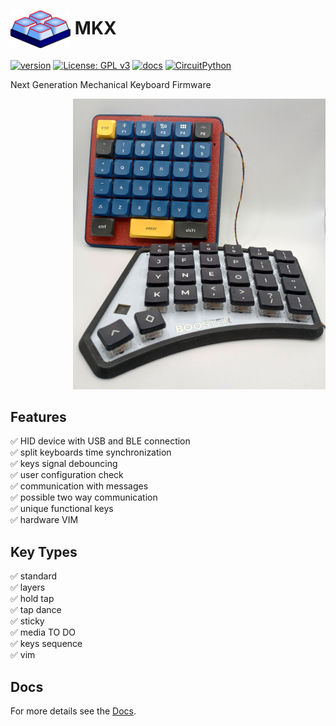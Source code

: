 # <img src="docs/mkx.svg" alt="icon" height="60" style="display:inline-block; vertical-align: middle;">  MKX  

[![version](https://img.shields.io/badge/version-1.0.0-blue)](#)
[![License: GPL v3](https://img.shields.io/badge/License-GPLv3-blue.svg)](https://www.gnu.org/licenses/gpl-3.0)
[![docs](https://img.shields.io/badge/docs-online-blue)](https://jacmie.github.io/mkx/)
[![CircuitPython](https://img.shields.io/badge/CircuitPython-Learn%20More-purple)](https://circuitpython.org/)

Next Generation Mechanical Keyboard Firmware

<div style="margin-left: 100px;">
  <img width=600 src="docs/images/IntroPic.jpg">
</div>

## Features

:white_check_mark: HID device with USB and BLE connection  
:white_check_mark: split keyboards time synchronization  
:white_check_mark: keys signal debouncing  
:white_check_mark: user configuration check  
:white_check_mark: communication with messages  
:white_check_mark: possible two way communication  
:white_check_mark: unique functional keys  
:white_check_mark: hardware VIM  

## Key Types

:white_check_mark: standard  
:white_check_mark: layers  
:white_check_mark: hold tap  
:white_check_mark: tap dance  
:white_check_mark: sticky  
:white_check_mark: media TO DO  
:white_check_mark: keys sequence  
:white_check_mark: vim  

## Docs

For more details see the [Docs](https://jacmie.github.io/mkx/).








